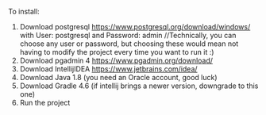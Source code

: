 To install:

1. Download postgresql https://www.postgresql.org/download/windows/
with User: postgresql and Password: admin 
//Technically, you can choose any user or password, but choosing these would mean not having to modify the project every time you want to run it :)
2. Download pgadmin 4 https://www.pgadmin.org/download/
3. Download IntellijIDEA https://www.jetbrains.com/idea/
4. Download Java 1.8 (you need an Oracle account, good luck)
5. Download Gradle 4.6 (if intellij brings a newer version, downgrade to this one)
6. Run the project